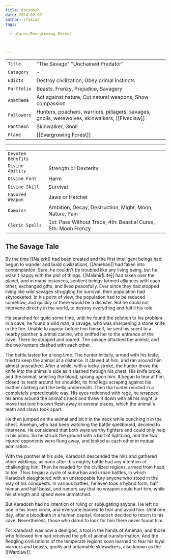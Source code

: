 ```yaml
---
title: Karadosh
date: 2024-02-03
author: sfakias
tags:
  
  - planes/Evergrowing Forest



---
```

| | |
| --- | --- |
| `Title` | "The Savage" "Unchained Predator" |
| `Category` | - |
| `Edicts` | Destroy civilization, Obey primal instincts |
| `Portfolio` | Beasts, Frenzy, Prejudice, Savagery |
| `Anathema` | Act against nature, Cut natural weapons, Show compassion |
| `Followers` | Hunters, poachers, warriors, pillagers, savages, gnolls, werewolves, skinwalkers, [[Fiveclaw]] |
| `Pantheon` | Skinwalker, Gnoll |
| `Plane` | [[Evergrowing Forest]] |

---
| | |
| --- | --- |
| `Devotee Benefits` |
| `Divine Ability` | Strength or Dexterity |
| `Divine Font` | Harm |
| `Divine Skill` | Survival |
| `Favored Weapon` | Jaws or Hatchet |
| `Domains` | Ambition, Decay, Destruction, Might, Moon, Nature, Pain |
| `Cleric Spells` | 1st: Pass Without Trace, 4th: Beastial Curse, 5th: Moon Frenzy |

## The Savage Tale

By the time [[Na'erk]] had been created and the first intelligent beings had begun to wander and build civilizations, [[Amehan]] had fallen into contemplation. Sure, he couldn't be troubled like any living being, but he wasn't happy with the plot of things. [[Malahir|Life]] had taken over the planet, and in many instances, sentient beings formed alliances with each other, exchanged gifts, and lived peacefully. Ever since they had stopped living like wild savages struggling for survival, their population had skyrocketed. In his point of view, the population had to be reduced somehow, and quickly or there would be a disaster. But he could not intervene directly in the world, to destroy everything and fulfill his role.

He searched for quite some time, until he found the solution to his problem. In a cave, he found a wild man, a savage, who was sharpening a stone knife in the fire. Unable to appear before him himself, he sent his scent to a nearby panther, a primal canine, who sniffed her to the entrance of the cave. There he stopped and roared. The savage attacked the animal, and the two hunters clashed with each other.

The battle lasted for a long time. The hunter initially, armed with his knife, tried to keep the animal at a distance. It clawed at him, and ran around him almost unscathed. After a while, with a lucky stroke, the hunter drove the knife into the animal's side as it slashed through his chest. His knife broke, and the animal, smelling the blood, sprang upon him. It began to tear at him, closed its teeth around his shoulder, its hind legs scraping against his leather clothing and the belly underneath. Then the hunter reacted in a completely unpredictable way. His eyes reddened with rage, he wrapped his arms around the animal's neck and threw it down with all his might, a move that tore his own flesh away in several places, which the animal's teeth and claws took apart.

He then jumped on the animal and bit it in the neck while punching it in the chest. Amehan, who had been watching the battle spellbound, decided to intervene. He considered that both were worthy fighters and could only help in his plans. So he struck the ground with a bolt of lightning, and the two injured opponents were flung away, and looked at each other in mutual admiration.

With the panther at his side, Karadosh descended the hills and gathered other wildlings, as none after this mighty battle had any intention of challenging him. Then he headed for the civilized regions, armed from head to toe. Thus began a cycle of suburban and urban battles, in which Karadosh slaughtered with an unstoppable fury anyone who stood in the way of his conquests. In various battles, he even took a hybrid form, half human and half beast, and rumors say that no weapon could hurt him, while his strength and speed were unmatched.

But Karadosh had no intention of ruling or subjugating anyone. He left no one in his inner circle, and everyone learned to fear and avoid him. Until one day, after a bloodbath in a human capital, Karadosh decided to return to his cave. Nevertheless, those who dared to look for him there never found him.

For Karadosh was now a demigod, a tool in the hands of Amehan, and those who followed him had received the gift of animal transformation. And the fledgling civilizations of the temperate regions soon learned to fear his loyal warriors and beasts, gnolls and untamable skinwalkers, also known as the [[Warclaw]].